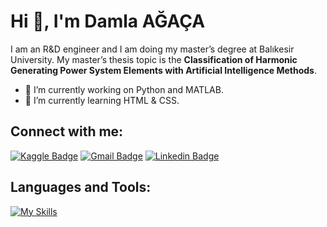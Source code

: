 # Hi 👋, I'm Damla AĞAÇA


I am an R&D engineer and I am doing my master’s degree at Balıkesir University. My master’s thesis topic is the **Classification of Harmonic Generating Power System Elements with Artificial Intelligence Methods**. 
- 🔭 I’m currently working on Python and MATLAB.
- 🌱 I’m currently learning HTML & CSS.


## Connect with me:

[![Kaggle Badge](https://img.shields.io/badge/Kaggle-20BEFF?style=for-the-badge&logo=Kaggle&logoColor=white)](https://www.kaggle.com/dagaca) [![Gmail Badge](https://img.shields.io/badge/Gmail-D14836?style=for-the-badge&logo=gmail&logoColor=white)](mailto:dagacaa@gmail.com) [![Linkedin Badge](https://img.shields.io/badge/LinkedIn-0077B5?style=for-the-badge&logo=linkedin&logoColor=white)](https://www.linkedin.com/in/damla-a%C4%9Fa%C3%A7a-b05702212/)


## Languages and Tools:
[![My Skills](https://skillicons.dev/icons?i=py,matlab,cpp,arduino,html,css,git)](https://skillicons.dev)

